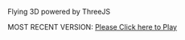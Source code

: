 Flying 3D powered by ThreeJS

MOST RECENT VERSION: [Please Click here to Play](https://rawcdn.githack.com/alperenbutun/Flying-3d/20d9e6e/index.html)
